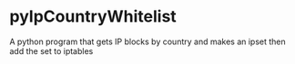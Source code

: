 # pyIpCountryWhitelist
A python program that gets IP blocks by country and makes an ipset then add the set to iptables
